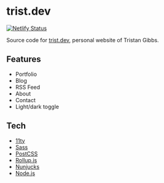 # trist.dev

[![Netlify Status](https://api.netlify.com/api/v1/badges/f3bad41f-5bfa-4113-8b0c-0b47f995fe77/deploy-status)](https://app.netlify.com/sites/trist/deploys)

Source code for [trist.dev](https://trist.dev), personal website of Tristan Gibbs.

## Features

- Portfolio
- Blog
- RSS Feed
- About
- Contact
- Light/dark toggle


## Tech

- [11ty](https://www.11ty.dev/)
- [Sass](https://sass-lang.com/)
- [PostCSS](https://postcss.org/)
- [Rollup.js](https://rollupjs.org/guide/en/)
- [Nunjucks](https://mozilla.github.io/nunjucks/)
- [Node.js](https://nodejs.org/)